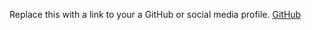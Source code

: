 Replace this with a link to your a GitHub or social media profile.
[GitHub](https://github.com/akshaybhupathi696)
